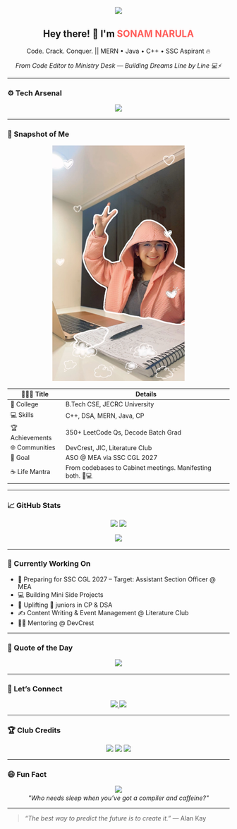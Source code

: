 <!-- 🚀 COOL ANIMATED BANNER -->
<p align="center">
  <img src="https://capsule-render.vercel.app/api?type=waving&color=bb86fc&height=230&section=header&text=Sonam%20Narula%20👩🏻‍💻&fontSize=45&fontColor=ffffff&animation=twinkling" />
</p>




<h2 align="center">Hey there! 👋 I'm <span style="color:#ff5e5b">SONAM NARULA</span></h2>
<p align="center">Code. Crack. Conquer. || MERN • Java • C++ • SSC Aspirant 🔥 </p>
<p align="center"><i>From Code Editor to Ministry Desk — Building Dreams Line by Line 💻⚡</i></p>

---

### ⚙️ Tech Arsenal  
<p align="center">
  <img src="https://skillicons.dev/icons?i=c,cpp,java,python,js,ts,html,css,react,nodejs,express,mongodb,git,github,linux,vscode,figma,canva,linkedin,clion,xcode,pycharm,mysql,oracle" />
</p>

---

### 🧠 Snapshot of Me  
<p align="center">
 <img src="https://github.com/SonamNarula/DEMO/blob/main/IMG_9057.JPG?raw=true" width="300"/>
</p>

| 👩🏻‍💻 Title         | Details                               |
|-------------------|----------------------------------------|
| 🏫 College         | B.Tech CSE, JECRC University           |
| 💻 Skills          | C++, DSA, MERN, Java, CP               |
| 🏆 Achievements    | 350+ LeetCode Qs, Decode Batch Grad    |
| 🌐 Communities     | DevCrest, JIC, Literature Club         |
| 🎯 Goal            | ASO @ MEA via SSC CGL 2027             |
| ☕ Life Mantra     | From codebases to Cabinet meetings. Manifesting both. 💼💻 |

---


### 📈 GitHub Stats  

<p align="center">
  <img src="https://github-readme-stats.vercel.app/api?username=SonamNarula&show_icons=true&theme=tokyonight&title_color=ff6a85&icon_color=ffb86c&text_color=ffffff&bg_color=0d1117" width="47%" />
  <img src="https://github-readme-stats.vercel.app/api/top-langs/?username=SonamNarula&layout=compact&theme=tokyonight&title_color=ff6a85&text_color=ffffff&bg_color=0d1117" width="47%" />
</p>


<p align="center">
  <img src="https://github-profile-summary-cards.vercel.app/api/cards/profile-details?username=SonamNarula&theme=tokyonight" />
</p>


---

### 🚀 Currently Working On  
- 🎯 Preparing for SSC CGL 2027 – Target: Assistant Section Officer @ MEA  
- 💻 Building Mini Side Projects  
- 📘 Uplifting 👶 juniors in CP & DSA  
- ✍️ Content Writing & Event Management @ Literature Club  
- 👩‍🏫 Mentoring @ DevCrest  

---



### 🧠 Quote of the Day  
<p align="center">
  <img src="https://quotes-github-readme.vercel.app/api?type=horizontal&theme=tokyonight" />
</p>

---

### 🤝 Let’s Connect  
<p align="center">
  <a href="mailto:sonamnarula2108@gmail.com">
    <img src="https://img.shields.io/badge/Gmail-EA4335?style=for-the-badge&logo=gmail&logoColor=white&labelColor=EA4335" />
  </a>

  <a href="https://www.linkedin.com/in/sonam-narula/">
    <img src="https://img.shields.io/badge/LinkedIn-0077B5?style=for-the-badge&logo=linkedin&logoColor=white&labelColor=0077B5" />
  </a>
</p>

---

### 🏆 Club Credits  
<p align="center">
  <img src="https://img.shields.io/badge/DevCrest-Core%20Member-blueviolet?style=for-the-badge&logoColor=white&labelColor=6f42c1" />
  <img src="https://img.shields.io/badge/JECRC%20Incubation%20Centre-Core%20Team-orange?style=for-the-badge&labelColor=fb8c00" />
  <img src="https://img.shields.io/badge/Literature%20Club-Executive-yellow?style=for-the-badge&labelColor=FFD700" />
</p>

---

### 😄 Fun Fact  
<p align="center">
  <img src="https://media.giphy.com/media/LmNwrBhejkK9EFP504/giphy.gif" width="250px" />
  <br />
  <i>"Who needs sleep when you’ve got a compiler and caffeine?"</i>
</p>

---

> _“The best way to predict the future is to create it.”_ — Alan Kay

